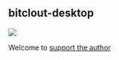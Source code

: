 ## bitclout-desktop

![](https://i.ibb.co/DCJqvKJ/bitcloutbar.gif)

Welcome to [support the author](https://bitclout.com/u/elonlai "support the author")